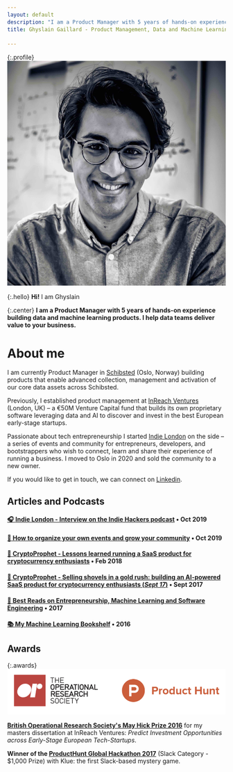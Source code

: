 ```yaml
---
layout: default
description: "I am a Product Manager with 5 years of hands-on experience building data and machine learning products. I help data teams deliver value to your business."
title: Ghyslain Gaillard - Product Management, Data and Machine Learning

---
```

{:.profile}
![ghyslain](./ghyslain.jpg)

{:.hello}
**Hi!** I am Ghyslain

{:.center}
**I am a Product Manager with 5 years of hands-on experience building data and machine learning products. I help data teams deliver value to your business.**

# About me

I am currently Product Manager in [Schibsted](https://schibsted.com/) (Oslo, Norway) building products that enable advanced collection, management and activation of our core data assets across Schibsted.

Previously, I established product management at [InReach Ventures](http://www.inreachventures.com/) (London, UK) – a €50M Venture Capital fund that builds its own proprietary software leveraging data and AI to discover and invest in the best European early-stage startups. 

Passionate about tech entrepreneurship I started [Indie London](https://www,indieldn.com/) on the side – a series of events and community for entrepreneurs, developers, and bootstrappers who wish to connect, learn and share their experience of running a business. I moved to Oslo in 2020 and sold the community to a new owner.

If you would like to get in touch, we can connect on [Linkedin](https://www.Linkedin.com/in/ghyslaingaillard).

## Articles and Podcasts

#### [🎧 **Indie London** - Interview on the Indie Hackers podcast](https://www.indiehackers.com/podcast/127-quick-chat-with-ghyslain-gaillard) • Oct 2019

#### [📙 How to organize your own events and grow your community](https://startameetup.com) • Oct 2019

#### [🔮 CryptoProphet - Lessons learned running a SaaS product for cryptocurrency enthusiasts](https://medium.com/@ghyslain/how-cryptoprophet-uses-metrics-to-measure-growth-14e4a52f275c) • Feb 2018

#### [🔮 CryptoProphet - Selling shovels in a gold rush: building an AI-powered SaaS product for cryptocurrency enthusiasts (*Sept 17*)](https://medium.com/entrepreneurship-at-work/selling-shovel-during-the-gold-rush-building-a-saas-product-for-cryptocurrency-enthusiasts-7ff02bb0724e) • Sept 2017

#### [📝 Best Reads on Entrepreneurship, Machine Learning and Software Engineering](./library) • 2017

#### [📚 My Machine Learning Bookshelf](..me/bookshelf) • 2016


## Awards

{:.awards}
![awards](./awards.png)

**[British Operational Research Society's May Hick Prize 2016](http://www.theorsociety.com/Pages/Awards/May.aspx)** for my masters dissertation at InReach Ventures: *Predict Investment Opportunities across Early-Stage European Tech-Startups*.

**Winner of the [ProductHunt Global Hackathon 2017](https://blog.producthunt.com/winners-of-the-product-hunt-global-hackathon-2017-e2bad6adda39)** (Slack Category - $1,000 Prize) with Klue: the first Slack-based mystery game.
